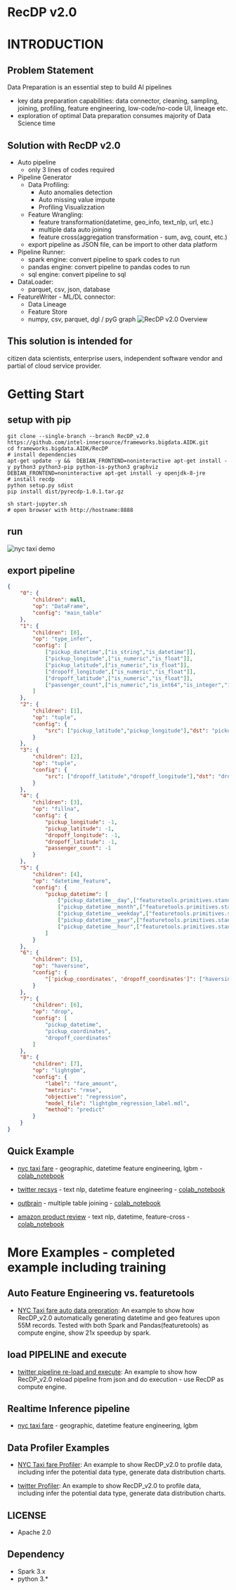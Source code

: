 # RecDP v2.0

# INTRODUCTION

## Problem Statement

Data Preparation is an essential step to build AI pipelines 
* key data preparation capabilities: data connector, cleaning, sampling, joining, profiling, feature engineering, low-code/no-code UI, lineage etc. 
* exploration of optimal Data preparation consumes majority of Data Science time

## Solution with RecDP v2.0

* Auto pipeline
    * only 3 lines of codes required
* Pipeline Generator
    * Data Profiling:
        * Auto anomalies detection
        * Auto missing value impute
        * Profiling Visualizzation        
    * Feature Wrangling:
        * feature transformation(datetime, geo_info, text_nlp, url, etc.)
        * multiple data auto joining
        * feature cross(aggregation transformation - sum, avg, count, etc.)
    * export pipeline as JSON file, can be import to other data platform
* Pipeline Runner:
    * spark engine: convert pipeline to spark codes to run
    * pandas engine: convert pipeline to pandas codes to run
    * sql engine: convert pipeline to sql
* DataLoader:
    * parquet, csv, json, database
* FeatureWriter - ML/DL connector:
    * Data Lineage
    * Feature Store
    * numpy, csv, parquet, dgl / pyG graph
![RecDP v2.0 Overview](resources/recdp_intro.png)

## This solution is intended for
citizen data scientists, enterprise users, independent software vendor and partial of cloud service provider.

# Getting Start
## setup with pip
```
git clone --single-branch --branch RecDP_v2.0 https://github.com/intel-innersource/frameworks.bigdata.AIDK.git
cd frameworks.bigdata.AIDK/RecDP
# install dependencies
apt-get update -y &&  DEBIAN_FRONTEND=noninteractive apt-get install -y python3 python3-pip python-is-python3 graphviz
DEBIAN_FRONTEND=noninteractive apt-get install -y openjdk-8-jre
# install recdp
python setup.py sdist
pip install dist/pyrecdp-1.0.1.tar.gz

sh start-jupyter.sh
# open browser with http://hostname:8888
```

## run
![nyc taxi demo](https://github.com/intel-innersource/frameworks.bigdata.AIDK/assets/4355494/03d8c2fe-de47-41f9-9fef-8513bc4aaf42)

## export pipeline
``` json
{
    "0": {
        "children": null,
        "op": "DataFrame",
        "config": "main_table"
    },
    "1": {
        "children": [0],
        "op": "type_infer",
        "config": [
            ["pickup_datetime",["is_string","is_datetime"]],
            ["pickup_longitude",["is_numeric","is_float"]],
            ["pickup_latitude",["is_numeric","is_float"]],
            ["dropoff_longitude",["is_numeric","is_float"]],
            ["dropoff_latitude",["is_numeric","is_float"]],
            ["passenger_count",["is_numeric","is_int64","is_integer","is_categorical"]]
        ]
    },
    "2": {
        "children": [1],
        "op": "tuple",
        "config": {
            "src": ["pickup_latitude","pickup_longitude"],"dst": "pickup_coordinates"
        }
    },
    "3": {
        "children": [2],
        "op": "tuple",
        "config": {
            "src": ["dropoff_latitude","dropoff_longitude"],"dst": "dropoff_coordinates"
        }
    },
    "4": {
        "children": [3],
        "op": "fillna",
        "config": {
            "pickup_longitude": -1,
            "pickup_latitude": -1,
            "dropoff_longitude": -1,
            "dropoff_latitude": -1,
            "passenger_count": -1
        }
    },
    "5": {
        "children": [4],
        "op": "datetime_feature",
        "config": {
            "pickup_datetime": [
                ["pickup_datetime__day",["featuretools.primitives.standard.transform.datetime.day", "Day"]],
                ["pickup_datetime__month",["featuretools.primitives.standard.transform.datetime.month","Month"]],
                ["pickup_datetime__weekday",["featuretools.primitives.standard.transform.datetime.weekday","Weekday"]],
                ["pickup_datetime__year",["featuretools.primitives.standard.transform.datetime.year","Year"]],
                ["pickup_datetime__hour",["featuretools.primitives.standard.transform.datetime.hour","Hour"]]
            ]
        }
    },
    "6": {
        "children": [5],
        "op": "haversine",
        "config": {
            "['pickup_coordinates', 'dropoff_coordinates']": ["haversine_pickup_coordinates_dropoff_coordinates",["featuretools.primitives.standard.transform.latlong.haversine","Haversine"]]
        }
    },
    "7": {
        "children": [6],
        "op": "drop",
        "config": [
            "pickup_datetime",
            "pickup_coordinates",
            "dropoff_coordinates"
        ]
    },
    "8": {
        "children": [7],
        "op": "lightgbm",
        "config": {
            "label": "fare_amount",
            "metrics": "rmse",
            "objective": "regression",
            "model_file": "lightgbm_regression_label.mdl",
            "method": "predict"
        }
    }
}
```


## Quick Example
* [nyc taxi fare](examples/notebooks/autofe/demo/nyc_taxi_workflow_train.ipynb) - geographic, datetime feature engineering, lgbm - [colab_notebook](https://colab.research.google.com/drive/1Ob9-JwwUmYdXoFMq6rR7N1pBjN7-c1_0?usp=sharing)

* [twitter recsys](examples/notebooks/autofe/demo/twitter_workflow_test.ipynb) - text nlp, datetime feature engineering - [colab_notebook](https://colab.research.google.com/drive/19gI4n8WqH9Oem9Vfanmb3JG0RDXnVKxP?usp=sharing) 

* [outbrain](examples/notebooks/autofe/demo/outbrain_ctr_workflow_test.ipynb) - multiple table joining - [colab_notebook](https://colab.research.google.com/drive/1ZItFclrsqYjkBA3TZzZnp4aELWWVNPV1?usp=sharing) 

* [amazon product review](examples/notebooks/autofe/demo/amazon_product_review_test.ipynb) - text nlp, datetime, feature-cross - [colab_notebook](https://colab.research.google.com/drive/1Wrcw1yJsBvjkxfiBl5IiIJqzBK_zOvtR?usp=sharing)

# More Examples - completed example including training

## Auto Feature Engineering vs. featuretools
* [NYC Taxi fare auto data prepration](examples/notebooks/autofe/FeatureWrangler.ipynb): An example to show how RecDP_v2.0 automatically generating datetime and geo features upon 55M records. Tested with both Spark and Pandas(featuretools) as compute engine, show 21x speedup by spark.

## load PIPELINE and execute
* [twitter pipeline re-load and execute](examples/notebooks/autofe/demo/custom_pipeline_twitter.ipynb): An example to show how RecDP_v2.0 reload pipeline from json and do execution - use RecDP as compute engine.

## Realtime Inference pipeline
* [nyc taxi fare](examples/notebooks/autofe/demo/nyc_taxi_workflow_predict.ipynb) - geographic, datetime feature engineering, lgbm

## Data Profiler Examples
* [NYC Taxi fare Profiler](resources/FeatureProfiler_NYC.png): An example to show RecDP_v2.0 to profile data, including infer the potential data type, generate data distribution charts.

* [twitter Profiler](resources/FeatureProfiler_recsys.png): An example to show RecDP_v2.0 to profile data, including infer the potential data type, generate data distribution charts.


## LICENSE
* Apache 2.0

## Dependency
* Spark 3.x
* python 3.*
